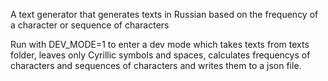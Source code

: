 A text generator that generates texts in Russian based on the frequency of a character or sequence of characters

Run with DEV_MODE=1 to enter a dev mode which takes texts from texts folder, leaves only Cyrillic symbols and spaces, calculates frequencys of characters and sequences of characters and writes them to a json file. 